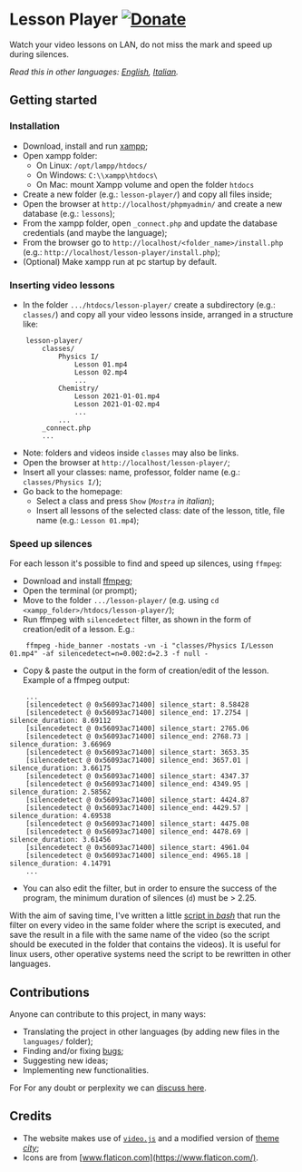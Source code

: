 # Lesson Player [![Donate](https://img.shields.io/badge/donate-paypal-blue.svg)](https://www.paypal.com/paypalme/VincenzoPadula)
Watch your video lessons on LAN, do not miss the mark and speed up during silences.

*Read this in other languages: [English](README.md), [Italian](README.it.md).*

## Getting started

### Installation
  * Download, install and run [xampp](https://www.apachefriends.org/download.html);
  * Open xampp folder:
    * On Linux: ``/opt/lampp/htdocs/``
    * On Windows: ``C:\\xampp\htdocs\``
    * On Mac: mount Xampp volume and open the folder ``htdocs``
  * Create a new folder (e.g.: ``lesson-player/``) and copy all files inside;
  * Open the browser at ``http://localhost/phpmyadmin/`` and create a new database (e.g.: ``lessons``);
  * From the xampp folder, open ``_connect.php`` and update the database credentials (and maybe the language);
  * From the browser go to ``http://localhost/<folder_name>/install.php`` (e.g.: ``http://localhost/lesson-player/install.php``);
  * (Optional) Make xampp run at pc startup by default.

### Inserting video lessons
  * In the folder ``.../htdocs/lesson-player/`` create a subdirectory (e.g.: ``classes/``) and copy all your video lessons inside, arranged in a structure like:

```
    lesson-player/
        classes/
            Physics I/
                Lesson 01.mp4
                Lesson 02.mp4
                ...
            Chemistry/
                Lesson 2021-01-01.mp4
                Lesson 2021-01-02.mp4
                ...
            ...
        _connect.php
        ...
```

  * Note: folders and videos inside ``classes`` may also be links.
  * Open the browser at ``http://localhost/lesson-player/``;
  * Insert all your classes: name, professor, folder name (e.g.: ``classes/Physics I/``);
  * Go back to the homepage:
    * Select a class and press ``Show`` (_``Mostra`` in italian_);
    * Insert all lessons of the selected class: date of the lesson, title, file name (e.g.: ``Lesson 01.mp4``);

### Speed up silences
For each lesson it's possible to find and speed up silences, using ``ffmpeg``:
  * Download and install [ffmpeg](https://ffmpeg.org/);
  * Open the terminal (or prompt);
  * Move to the folder ``.../lesson-player/`` (e.g. using ``cd <xampp_folder>/htdocs/lesson-player/``);
  * Run ffmpeg with ``silencedetect`` filter, as shown in the form of creation/edit of a lesson. E.g.:

```
    ffmpeg -hide_banner -nostats -vn -i "classes/Physics I/Lesson 01.mp4" -af silencedetect=n=0.002:d=2.3 -f null -
```

  * Copy & paste the output in the form of creation/edit of the lesson. Example of a ffmpeg output:

```
    ...
    [silencedetect @ 0x56093ac71400] silence_start: 8.58428
    [silencedetect @ 0x56093ac71400] silence_end: 17.2754 | silence_duration: 8.69112
    [silencedetect @ 0x56093ac71400] silence_start: 2765.06
    [silencedetect @ 0x56093ac71400] silence_end: 2768.73 | silence_duration: 3.66969
    [silencedetect @ 0x56093ac71400] silence_start: 3653.35
    [silencedetect @ 0x56093ac71400] silence_end: 3657.01 | silence_duration: 3.66175
    [silencedetect @ 0x56093ac71400] silence_start: 4347.37
    [silencedetect @ 0x56093ac71400] silence_end: 4349.95 | silence_duration: 2.58562
    [silencedetect @ 0x56093ac71400] silence_start: 4424.87
    [silencedetect @ 0x56093ac71400] silence_end: 4429.57 | silence_duration: 4.69538
    [silencedetect @ 0x56093ac71400] silence_start: 4475.08
    [silencedetect @ 0x56093ac71400] silence_end: 4478.69 | silence_duration: 3.61456
    [silencedetect @ 0x56093ac71400] silence_start: 4961.04
    [silencedetect @ 0x56093ac71400] silence_end: 4965.18 | silence_duration: 4.14791
    ...
```

  * You can also edit the filter, but in order to ensure the success of the program, the minimum duration of silences (``d``) must be > 2.25.

With the aim of saving time, I've written a little [script in _bash_](https://github.com/padvincenzo/lesson-player/blob/main/scripts/silences.sh) that run the filter on every video in the same folder where the script is executed, and save the result in a file with the same name of the video (so the script should be executed in the folder that contains the videos).
It is useful for linux users, other operative systems need the script to be rewritten in other languages.

## Contributions
Anyone can contribute to this project, in many ways:
* Translating the project in other languages (by adding new files in the ``languages/`` folder);
* Finding and/or fixing [bugs](https://github.com/padvincenzo/lesson-player/issues);
* Suggesting new ideas;
* Implementing new functionalities.

For For any doubt or perplexity we can [discuss here](https://github.com/padvincenzo/lesson-player/discussions).

## Credits
* The website makes use of [``video.js``](https://videojs.com/) and a modified version of [theme _city_](https://github.com/videojs/themes);
* Icons are from [www.flaticon.com](https://www.flaticon.com/).

